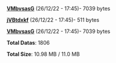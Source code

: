 [**VMbvsasG**](/data/VMbvsasG.txt) (26/12/22 - 17:45)- 7039 bytes

[**jVBtdxkf**](/data/jVBtdxkf.txt) (26/12/22 - 17:45)- 511 bytes

[**VMbvsasG**](/data/VMbvsasG.txt) (26/12/22 - 17:45)- 7039 bytes

**Total Datas**: 1806

**Total Size**: 10.98 MB / 11.0 MB